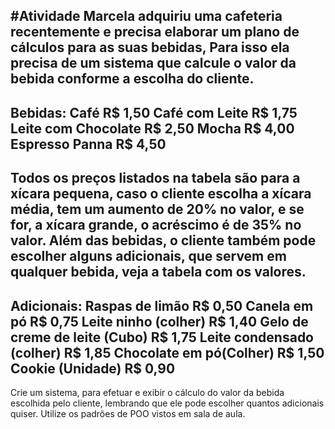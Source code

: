 #Atividade
Marcela adquiriu uma cafeteria recentemente e precisa elaborar um plano de cálculos para as suas bebidas, Para isso ela precisa de um sistema que calcule o valor da bebida conforme a escolha do cliente.
---------------------
Bebidas:
Café R$ 1,50
Café com Leite R$ 1,75
Leite com Chocolate R$ 2,50
Mocha R$ 4,00
Espresso Panna R$ 4,50
-------------------
Todos os preços listados na tabela são para a xícara pequena, caso o cliente escolha a xícara média, tem um aumento de 20% no valor, e se for, a xícara grande, o acréscimo é de 35% no valor.
Além das bebidas, o cliente também pode escolher alguns adicionais, que servem em qualquer bebida, veja a tabela com os valores.
-------------------- 
Adicionais:
Raspas de limão R$ 0,50
Canela em pó R$ 0,75
Leite ninho (colher) R$ 1,40
Gelo de creme de leite (Cubo) R$ 1,75
Leite condensado (colher) R$ 1,85
Chocolate em pó(Colher) R$ 1,50
Cookie (Unidade) R$ 0,90
--------------------
Crie um sistema, para efetuar e exibir o cálculo do valor da bebida escolhida pelo cliente, lembrando que ele pode escolher quantos adicionais quiser.
Utilize os padrões de POO vistos em sala de aula.


